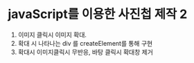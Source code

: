 # javaScript를 이용한 사진첩 제작 2
1. 이미지 클릭시 이미지 확대.
2. 확대 시 나타나는 div 를 createElement를 통해 구현
3. 확대시 이미지클릭시 무반응, 바탕 클릭시 확대창 제거